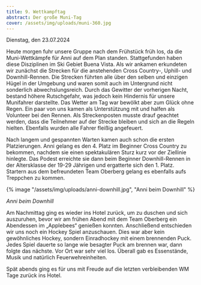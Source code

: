 ```yaml
---
title: 9. Wettkampftag
abstract: Der große Muni-Tag
cover: /assets/img/uploads/muni-360.jpg
---
```

Dienstag, den 23.07.2024

Heute morgen fuhr unsere Gruppe nach dem Frühstück früh los, da die Muni-Wettkämpfe für Anni auf dem Plan standen. Stattgefunden haben diese Disziplinen im Ski Gebiet Buena Vista. Als wir ankamen erkundeten wir zunächst die Strecken für die anstehenden Cross Country-, Uphill- und Downhill-Rennen. Die Strecken führten alle über den selben und einzigen Hügel in der Umgebung und waren somit auch im Untergrund nicht sonderlich abwechslungsreich. Durch das Gewitter der vorherigen Nacht, bestand höhere Rutschgefahr, was jedoch kein Hindernis für unsere Munifahrer darstellte. Das Wetter am Tag war bewölkt aber zum Glück ohne Regen. Ein paar von uns kamen als Unterstützung mit und halfen als Volunteer bei den Rennen. Als Streckenposten musste drauf geachtet werden, dass die Teilnehmer auf der Strecke bleiben und sich an die Regeln hielten. Ebenfalls wurden alle Fahrer fleißig angefeuert.

Nach langem und gespannten Warten kamen auch schon die ersten Platzierungen. Anni gelang es den 4. Platz im Beginner Cross Country zu bekommen, nachdem sie einen spektakulären Sturz kurz vor der Ziellinie hinlegte. Das Podest erreichte sie dann beim Beginner Downhill-Rennen in der Altersklasse der 19-29 Jährigen und ergatterte sich den 1. Platz. Startern aus dem befreundeten Team Oberberg gelang es ebenfalls aufs Treppchen zu kommen. 

{% image "/assets/img/uploads/anni-downhill.jpg", "Anni beim Downhill" %}

*Anni beim Downhill*

Am Nachmittag ging es wieder ins Hotel zurück, um zu duschen und sich auszuruhen, bevor wir am frühen Abend mit dem Team Oberberg ein Abendessen im „Applebees“ genießen konnten. Anschließend entschieden wir uns noch ein Hockey Spiel anzuschauen. Dies war aber kein gewöhnliches Hockey, sondern Einradhockey mit einem brennenden Puck. Jedes Spiel dauerte so lange wie besagter Puck am brennen war, dann folgte das nächste. Vor Ort war sehr viel los. Überall gab es Essenstände, Musik und natürlich Feuerwehreinheiten.

Spät abends ging es für uns mit Freude auf die letzten verbleibenden WM Tage zurück ins Hotel.
